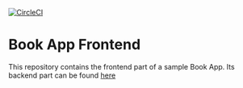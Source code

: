 [![CircleCI](https://circleci.com/gh/serverless-intro/book-app-frontend/tree/main.svg?style=shield)](https://app.circleci.com/pipelines/github/serverless-intro/book-app-frontend?branch=main)
# Book App Frontend

This repository contains the frontend part of a sample Book App. Its backend part can be found [here](https://github.com/serverless-intro/book-app-backend)
